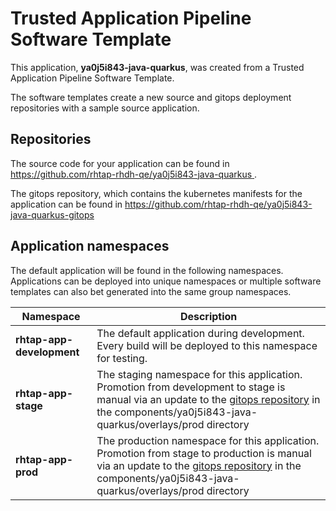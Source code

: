 # Trusted Application Pipeline Software Template

This application, **ya0j5i843-java-quarkus**, was created from a Trusted Application Pipeline Software Template.

The software templates create a new source and gitops deployment repositories with a sample source application. 

## Repositories

The source code for your application can be found in [https://github.com/rhtap-rhdh-qe/ya0j5i843-java-quarkus ](https://github.com/rhtap-rhdh-qe/ya0j5i843-java-quarkus ).
 
The gitops repository, which contains the kubernetes manifests for the application can be found in 
[https://github.com/rhtap-rhdh-qe/ya0j5i843-java-quarkus-gitops ](https://github.com/rhtap-rhdh-qe/ya0j5i843-java-quarkus-gitops ) 

## Application namespaces 

The default application will be found in the following namespaces. Applications can be deployed into unique namespaces or multiple software templates can also bet generated into the same group namespaces.  

|  Namespace   |  Description   |  
| -------- | -------- |   
| **rhtap-app-development** | The default application during development. Every build will be deployed to this namespace for testing. | 
| **rhtap-app-stage** | The staging namespace for this application. Promotion from development to stage is manual via an update to the [gitops repository](https://github.com/rhtap-rhdh-qe/ya0j5i843-java-quarkus-gitops ) in the components/ya0j5i843-java-quarkus/overlays/prod directory |  
| **rhtap-app-prod** | The production namespace for this application. Promotion from stage to production is manual via an update to the [gitops repository](https://github.com/rhtap-rhdh-qe/ya0j5i843-java-quarkus-gitops ) in the components/ya0j5i843-java-quarkus/overlays/prod directory | 